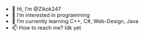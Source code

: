 - 👋 Hi, I’m @Zikok247
- 👀 I’m interested in programming
- 🌱 I’m currently learning C++, C#, Web-Design, Java
- 📫 How to reach me? Idk yet
<!---
Zikok247/Zikok247 is a ✨ special ✨ repository because its `README.md` (this file) appears on your GitHub profile.
You can click the Preview link to take a look at your changes.
--->
